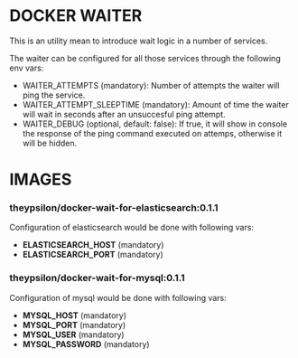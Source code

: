 # DOCKER WAITER

This is an utility mean to introduce wait logic in a number of services.

The waiter can be configured for all those services through the following env vars:

* WAITER_ATTEMPTS (mandatory): Number of attempts the waiter will ping the service.
* WAITER_ATTEMPT_SLEEPTIME (mandatory): Amount of time the waiter will wait in seconds after an unsuccesful ping attempt.
* WAITER_DEBUG (optional, default: false): If true, it will show in console the response of the ping command executed on attemps, otherwise it will be hidden.

# IMAGES


### theypsilon/docker-wait-for-elasticsearch:0.1.1

Configuration of elasticsearch would be done with following vars:

* **ELASTICSEARCH_HOST** (mandatory)
* **ELASTICSEARCH_PORT** (mandatory)


### theypsilon/docker-wait-for-mysql:0.1.1

Configuration of mysql would be done with following vars:

* **MYSQL_HOST** (mandatory)
* **MYSQL_PORT** (mandatory)
* **MYSQL_USER** (mandatory)
* **MYSQL_PASSWORD** (mandatory)

